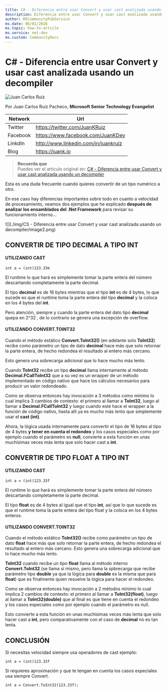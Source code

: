 ```yaml
---
title: C# - Diferencia entre usar Convert y usar cast analizada usando un decompiler
description: Diferencia entre usar Convert y usar cast analizada usando un decompiler
author: MSCommunityPubService
ms.date: 06/01/2016
ms.topic: how-to-article
ms.service: net-dev
ms.custom: CommunityDocs
---
```







# C# - Diferencia entre usar Convert y usar cast analizada usando un decompiler

![Juan Carlos Ruiz ](http://gravatar.com/avatar/2c36e6ebd9b4d33c3e9a0362607b3e57?s=150)
<!-- -->

Por Juan Carlos Ruiz Pacheco, **Microsoft Senior Technology Evangelist**

  Network   | Url
  ----------|----------------------------------------
  Twitter   | https://twitter.com/JuanKRuiz
  Facebook  | https://www.facebook.com/JuanKDev
  LinkdIn   | http://www.linkedin.com/in/juankruiz
  Blog      | https://juank.io



>**Recuerda que** <br/>
>Puedes ver el artículo original en: 
> [C# - Diferencia entre usar Convert y usar cast analizada usando un decompiler](https://juank.io/c-diferencia-entre-usar-convert-usar-cast-analizada-usando-descompilador/)


Esta es una duda frecuente cuando quieres convertir de un tipo numérico
a otro.

En ese caso hay diferencias importantes sobre todo en cuanto a velocidad
de procesamiento, veamos dos ejemplos que he explicado **después de
analizar los ensamblados del .Net Framework** para revisar su
funcionamiento interno...

![](./img/CS - Diferencia entre usar Convert y usar cast analizada usando un decompiler/image2.png)


CONVERTIR DE TIPO DECIMAL A TIPO INT
------------------------------------

#### UTILIZANDO CAST

` int a = (int)123.33m `

El runtime lo que hará es simplemente tomar la parte entera del número
descartando completamente la parte decimal.

El tipo **decimal** es de 16 bytes mientras que el tipo **int** es de 4
bytes, lo que sucede es que el runtime toma la parte entera del tipo
**decimal** y la coloca en los 4 bytes del **int**.

Pero atención, siempre y cuando la parte entera del dato tipo
**decimal** quepa en 2\^32 , de lo contrario se genera una excepción de
overflow.

#### UTILIZANDO CONVERT.TOINT32

Cuando el método estático **Convert.ToInt32()** (en adelante solo
**ToInt32**) recibe como parámetro un tipo de dato **decimal** hace más
que solo retornar la parte entera, de hecho redondea el resultado al
entero más cercano.

Esto genera una sobrecarga adicional que lo hace mucho más lento.

Cuando **ToInt32** recibe un tipo **decimal** llama internamente al
método **Decimal.FCallToInt32** que a su vez es un wrapper de un método
implementado en código nativo que hace los cálculos necesarios para
producir un valor redondeado.

Como se observa entonces hay invocación a 3 métodos como mínimo lo cual
implica 3 cambios de contexto: el primero al llamar a **ToInt32**, luego
al llamar a **Decimal.FCallToInt32** y luego cuando este hace el wrapper
a la función de código nativo, hasta allí ya es mucho más lento que
simplemente usar el **cast (int)**.

Ahora, la lógica usada internamente para convertir el tipo de 16 bytes
al tipo de 4 bytes **y tener en cuenta el redondeo** y los casos
especiales como por ejemplo cuando el parámetro es **null**, convierte a
esta función en unas muchísimas veces más lenta que solo hacer cast a
**int**.

CONVERTIR DE TIPO FLOAT A TIPO INT
----------------------------------

#### UTILIZANDO CAST

` int a = (int)123.33f `

El runtime lo que hará es simplemente tomar la parte entera del número
descartando completamente la parte decimal.

El tipo **float** es de 4 bytes al igual que el tipo **int**, así que lo
que sucede es que el runtime toma la parte entera del tipo float y la
coloca en los 4 bytes enteros.

#### UTILIZANDO CONVERT.TOINT32

Cuando el método estático **ToInt32()** recibe como parámetro un tipo de
dato **float** hace más que solo retornar la parte entera, de hecho
redondea el resultado al entero más cercano. Esto genera una sobrecarga
adicional que lo hace mucho más lento.

**ToInt32** cuando recibe un tipo **float** llama al método interno
**Convert.ToInt32** (se llama sí mismo, pero llama la spbrecarga que
recibe parámetro tipo **double** ya que la lógica para **double** es la
misma que para **float**) que es finalmente quien resuelve la lógica
para hacer el redondeo.

Como se observa entonces hay invocación a 2 métodos mínimo lo cual
implica 2 cambios de contexto: el primero al llamar a
**ToInt32(float)**, luego al llamar a **ToInt32(double)** que al final
es que tiene en cuenta el redondeo y los casos especiales como por
ejemplo cuando el parámetro es null.

Esto convierte a esta función en unas muchísimas veces más lenta que
solo hacer cast a **int**, pero comparativamente con el caso de
**decimal** no es tan lenta.

CONCLUSIÓN
----------

Si necesitas velocidad siempre usa operadores de cast ejemplo:

    int a = (int)123.33f

Si requieres aproximación y que te tengan en cuenta los casos especiales
usa siempre Convert.

    int a = Convert.ToInt32(123.33f);


